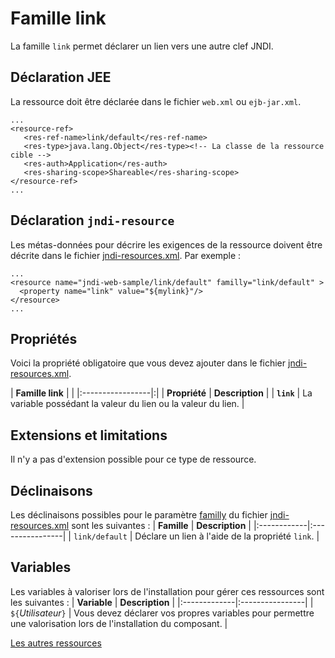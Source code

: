 # Famille link #

La famille `link` permet déclarer un lien vers une autre clef JNDI.

## Déclaration JEE ##
La ressource doit être déclarée dans le fichier `web.xml` ou `ejb-jar.xml`.
```
...
<resource-ref>
   <res-ref-name>link/default</res-ref-name>
   <res-type>java.lang.Object</res-type><!-- La classe de la ressource cible -->
   <res-auth>Application</res-auth>
   <res-sharing-scope>Shareable</res-sharing-scope>
</resource-ref>
...
```

## Déclaration `jndi-resource` ##
Les métas-données pour décrire les exigences de la ressource doivent être
décrite dans le fichier [jndi-resources.xml](jndiResourcesXML.md). Par exemple :
```
...
<resource name="jndi-web-sample/link/default" familly="link/default" >
  <property name="link" value="${mylink}"/>
</resource>
...
```

## Propriétés ##
Voici la propriété obligatoire que vous devez ajouter dans le fichier
[jndi-resources.xml](jndiResourcesXML.md).

| **Famille link** | |
|:-----------------|:|
| **Propriété** | **Description** |
| **`link`** | La variable possédant la valeur du lien ou la valeur du lien. |

## Extensions et limitations ##
Il n'y a pas d'extension possible pour ce type de ressource.

## Déclinaisons ##
Les déclinaisons possibles pour le paramètre [familly](familles.md) du fichier
[jndi-resources.xml](jndiResourcesXML.md) sont les suivantes :
| **Famille** | **Description** |
|:------------|:----------------|
| `link/default` | Déclare un lien à l'aide de la propriété `link`. |

## Variables ##
Les variables à valoriser lors de l'installation pour gérer ces ressources sont les suivantes :
| **Variable** | **Description** |
|:-------------|:----------------|
| `${`_Utilisateur_`}` | Vous devez déclarer vos propres variables pour permettre une valorisation lors de l'installation du composant. |

[Les autres ressources](ressources.md)